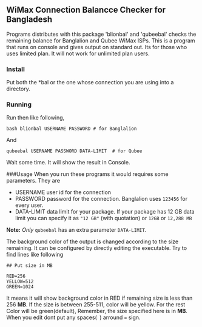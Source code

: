 ## WiMax Connection Balancce Checker for Bangladesh

Programs distributes with this package 'blionbal' and 'qubeebal' checks the remaining balance for Banglalion and Qubee WiMax ISPs. 
This is a program that runs on console and gives output on standard out. Its for those who uses limited plan. It will not work for unlimited plan users.

### Install 
Put both the *bal or the one whose connection you are using into a directory.  

### Running 
Run then like following,

    bash blionbal USERNAME PASSWORD # for Banglalion

And

    qubeebal USERNAME PASSWORD DATA-LIMIT  # for Qubee

Wait some time. It will  show the result in Console.

###Usage
When you run these programs it would requires some parameters. They are

- USERNAME user id for the connection
- PASSWORD password for the connection. Banglalion uses `123456` for every user.
- DATA-LIMIT data limit for your package. If your package has 12 GB data limit you can specify it as `"12 GB"` (with quotation) or `12GB` or `12,288 MB`  

**Note:** *Only* `qubeebal` has an extra parameter `DATA-LIMIT`.

The background color of the output is changed according to the size remaining. It can be configured by directly editing the executable. Try to find lines like following

    ## Put size in MB

    RED=256
    YELLOW=512
    GREEN=1024

It means it will show background color in RED if remaining size is less than 256 **MB**. If the size is between 255-511, color will be yellow. For the rest Color will be green(default), Remember, the size specified here is in **MB**. When you edit dont put any spaces(` `) arround `=` sign.

